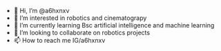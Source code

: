 - 👋 Hi, I’m @a6hxnxv
- 👀 I’m interested in robotics and cinematograpy
- 🌱 I’m currently learning Bsc artificial intelligence and machine learning
- 💞️ I’m looking to collaborate on robotics projects
- 📫 How to reach me IG/a6hxnxv

<!---
a6hxnxv/a6hxnxv is a ✨ special ✨ repository because its `README.md` (this file) appears on your GitHub profile.
You can click the Preview link to take a look at your changes.
--->
